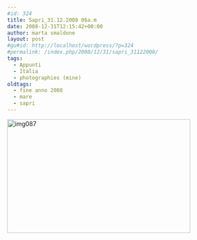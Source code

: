 ```yaml
---
#id: 324
title: Sapri_31.12.2008 06a.m
date: 2008-12-31T12:15:42+00:00
author: marta smaldone
layout: post
#gu#id: http://localhost/wordpress/?p=324
#permalink: /index.php/2008/12/31/sapri_31122008/
tags:
  - Appunti
  - Italia
  - photographies (mine)
oldtags:
  - fine anno 2008
  - mare
  - sapri
---
```

<img class="aligncenter wp-image-3669 size-full" title="img087" src="{{ site.url }}/images/uploads/2008/12/img087.jpg" width="425" height="264" srcset="{{ site.url }}/images/uploads/2008/12/img087.jpg 425w, {{ site.url }}/images/uploads/2008/12/img087-300x186.jpg 300w" sizes="(max-width: 425px) 100vw, 425px" />